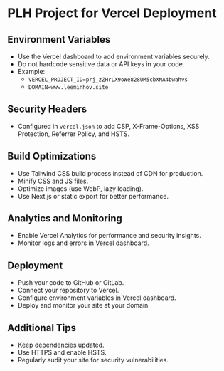 # PLH Project for Vercel Deployment

## Environment Variables

- Use the Vercel dashboard to add environment variables securely.
- Do not hardcode sensitive data or API keys in your code.
- Example:
  - `VERCEL_PROJECT_ID=prj_zZHrLX9oWe828UM5cbXNA4bwahvs`
  - `DOMAIN=www.leeminhov.site`

## Security Headers

- Configured in `vercel.json` to add CSP, X-Frame-Options, XSS Protection, Referrer Policy, and HSTS.

## Build Optimizations

- Use Tailwind CSS build process instead of CDN for production.
- Minify CSS and JS files.
- Optimize images (use WebP, lazy loading).
- Use Next.js or static export for better performance.

## Analytics and Monitoring

- Enable Vercel Analytics for performance and security insights.
- Monitor logs and errors in Vercel dashboard.

## Deployment

- Push your code to GitHub or GitLab.
- Connect your repository to Vercel.
- Configure environment variables in Vercel dashboard.
- Deploy and monitor your site at your domain.

## Additional Tips

- Keep dependencies updated.
- Use HTTPS and enable HSTS.
- Regularly audit your site for security vulnerabilities.
